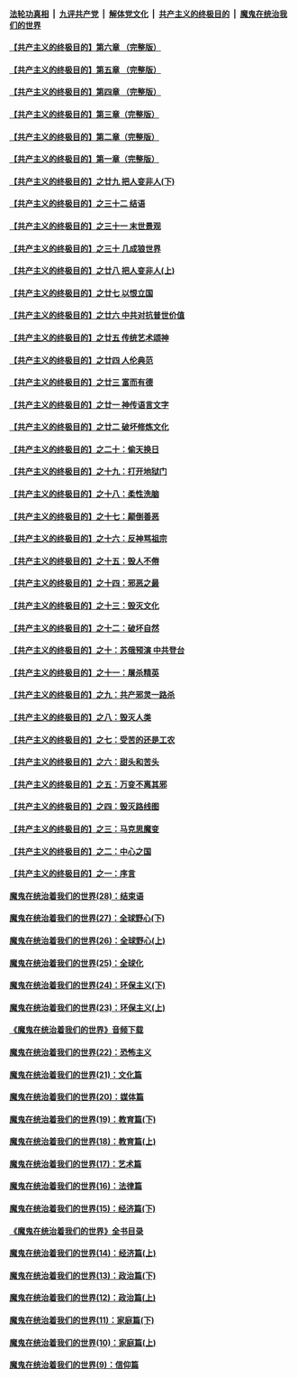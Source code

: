 

####  [法轮功真相](../../../../basic/blob/master/README.md?t=05162031) &nbsp;|&nbsp; [九评共产党](../../../../9ping.md/blob/master/README.md?t=05162031) &nbsp;|&nbsp; [解体党文化](../../../../jtdwh.md/blob/master/README.md?t=05162031)  &nbsp;|&nbsp; [共产主义的终极目的](../../../../gczydzjmd.md/blob/master/README.md?t=05162031) &nbsp;|&nbsp; [魔鬼在统治我们的世界](../../../../mgztzwmdsj.md/blob/master/README.md?t=05162031) 

#### [【共产主义的终极目的】第六章 （完整版）](../pages/nsc422/n11428913.md?t=05162031) 

#### [【共产主义的终极目的】第五章 （完整版）](../pages/nsc422/n11428912.md?t=05162031) 

#### [【共产主义的终极目的】第四章 （完整版）](../pages/nsc422/n11428907.md?t=05162031) 

#### [【共产主义的终极目的】第三章（完整版）](../pages/nsc422/n11428848.md?t=05162031) 

#### [【共产主义的终极目的】第二章（完整版）](../pages/nsc422/n11428831.md?t=05162031) 

#### [【共产主义的终极目的】第一章（完整版）](../pages/nsc422/n11417651.md?t=05162031) 

#### [【共产主义的终极目的】之廿九 把人变非人(下)](../pages/nsc422/n11344140.md?t=05162031) 

#### [【共产主义的终极目的】之三十二 结语](../pages/nsc422/n11360535.md?t=05162031) 

#### [【共产主义的终极目的】之三十一 末世景观](../pages/nsc422/n11351129.md?t=05162031) 

#### [【共产主义的终极目的】之三十 几成狼世界](../pages/nsc422/n11348280.md?t=05162031) 

#### [【共产主义的终极目的】之廿八 把人变非人(上)](../pages/nsc422/n11340492.md?t=05162031) 

#### [【共产主义的终极目的】之廿七 以恨立国](../pages/nsc422/n11336944.md?t=05162031) 

#### [【共产主义的终极目的】之廿六 中共对抗普世价值](../pages/nsc422/n11324785.md?t=05162031) 

#### [【共产主义的终极目的】之廿五 传统艺术颂神](../pages/nsc422/n11296396.md?t=05162031) 

#### [【共产主义的终极目的】之廿四 人伦典范](../pages/nsc422/n11296397.md?t=05162031) 

#### [【共产主义的终极目的】之廿三 富而有德](../pages/nsc422/n11283598.md?t=05162031) 

#### [【共产主义的终极目的】之廿一 神传语言文字](../pages/nsc422/n11263265.md?t=05162031) 

#### [【共产主义的终极目的】之廿二 破坏修炼文化](../pages/nsc422/n11245728.md?t=05162031) 

#### [【共产主义的终极目的】之二十：偷天换日](../pages/nsc422/n11238846.md?t=05162031) 

#### [【共产主义的终极目的】之十九：打开地狱门](../pages/nsc422/n11206376.md?t=05162031) 

#### [【共产主义的终极目的】之十八：柔性洗脑](../pages/nsc422/n11199994.md?t=05162031) 

#### [【共产主义的终极目的】之十七：颠倒善恶](../pages/nsc422/n11179782.md?t=05162031) 

#### [【共产主义的终极目的】之十六：反神骂祖宗](../pages/nsc422/n11166798.md?t=05162031) 

#### [【共产主义的终极目的】之十五：毁人不倦](../pages/nsc422/n11166792.md?t=05162031) 

#### [【共产主义的终极目的】之十四：邪恶之最](../pages/nsc422/n11150249.md?t=05162031) 

#### [【共产主义的终极目的】之十三：毁灭文化](../pages/nsc422/n11135227.md?t=05162031) 

#### [【共产主义的终极目的】之十二：破坏自然](../pages/nsc422/n11135214.md?t=05162031) 

#### [【共产主义的终极目的】之十：苏俄预演 中共登台](../pages/nsc422/n11118424.md?t=05162031) 

#### [【共产主义的终极目的】之十一：屠杀精英](../pages/nsc422/n11118442.md?t=05162031) 

#### [【共产主义的终极目的】之九：共产邪灵一路杀](../pages/nsc422/n11114139.md?t=05162031) 

#### [【共产主义的终极目的】之八：毁灭人类](../pages/nsc422/n11108503.md?t=05162031) 

#### [【共产主义的终极目的】之七：受苦的还是工农](../pages/nsc422/n11101809.md?t=05162031) 

#### [【共产主义的终极目的】之六：甜头和苦头](../pages/nsc422/n11096971.md?t=05162031) 

#### [【共产主义的终极目的】之五：万变不离其邪](../pages/nsc422/n11091285.md?t=05162031) 

#### [【共产主义的终极目的】之四：毁灭路线图](../pages/nsc422/n11086284.md?t=05162031) 

#### [【共产主义的终极目的】之三：马克思魔变](../pages/nsc422/n11061941.md?t=05162031) 

#### [【共产主义的终极目的】之二：中心之国](../pages/nsc422/n11047728.md?t=05162031) 

#### [【共产主义的终极目的】之一：序言](../pages/nsc422/n11086077.md?t=05162031) 

#### [魔鬼在统治着我们的世界(28)：结束语](../pages/nsc422/n10936246.md?t=05162031) 

#### [魔鬼在统治着我们的世界(27)：全球野心(下)](../pages/nsc422/n10928319.md?t=05162031) 

#### [魔鬼在统治着我们的世界(26)：全球野心(上)](../pages/nsc422/n10900318.md?t=05162031) 

#### [魔鬼在统治着我们的世界(25)：全球化](../pages/nsc422/n10788205.md?t=05162031) 

#### [魔鬼在统治着我们的世界(24)：环保主义(下)](../pages/nsc422/n10695307.md?t=05162031) 

#### [魔鬼在统治着我们的世界(23)：环保主义(上)](../pages/nsc422/n10688613.md?t=05162031) 

#### [《魔鬼在统治着我们的世界》音频下载](../pages/nsc422/n10635553.md?t=05162031) 

#### [魔鬼在统治着我们的世界(22)：恐怖主义](../pages/nsc422/n10614727.md?t=05162031) 

#### [魔鬼在统治着我们的世界(21)：文化篇](../pages/nsc422/n10597706.md?t=05162031) 

#### [魔鬼在统治着我们的世界(20)：媒体篇](../pages/nsc422/n10586579.md?t=05162031) 

#### [魔鬼在统治着我们的世界(19)：教育篇(下)](../pages/nsc422/n10564808.md?t=05162031) 

#### [魔鬼在统治着我们的世界(18)：教育篇(上)](../pages/nsc422/n10526970.md?t=05162031) 

#### [魔鬼在统治着我们的世界(17)：艺术篇](../pages/nsc422/n10499093.md?t=05162031) 

#### [魔鬼在统治着我们的世界(16)：法律篇](../pages/nsc422/n10485969.md?t=05162031) 

#### [魔鬼在统治着我们的世界(15)：经济篇(下)](../pages/nsc422/n10469975.md?t=05162031) 

#### [《魔鬼在统治着我们的世界》全书目录](../pages/nsc422/n10464261.md?t=05162031) 

#### [魔鬼在统治着我们的世界(14)：经济篇(上)](../pages/nsc422/n10457370.md?t=05162031) 

#### [魔鬼在统治着我们的世界(13)：政治篇(下)](../pages/nsc422/n10448270.md?t=05162031) 

#### [魔鬼在统治着我们的世界(12)：政治篇(上)](../pages/nsc422/n10444576.md?t=05162031) 

#### [魔鬼在统治着我们的世界(11)：家庭篇(下)](../pages/nsc422/n10440961.md?t=05162031) 

#### [魔鬼在统治着我们的世界(10)：家庭篇(上)](../pages/nsc422/n10435448.md?t=05162031) 

#### [魔鬼在统治着我们的世界(9)：信仰篇](../pages/nsc422/n10432159.md?t=05162031) 

